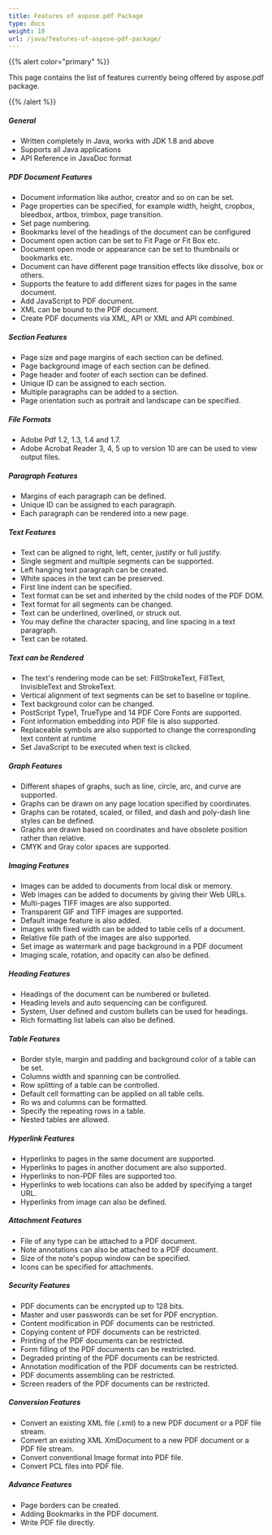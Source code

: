```yaml
---
title: Features of aspose.pdf Package
type: docs
weight: 10
url: /java/features-of-aspose-pdf-package/
---
```


{{% alert color="primary" %}} 

This page contains the list of features currently being offered by aspose.pdf package.

{{% /alert %}} 
##### **General**
- Written completely in Java, works with JDK 1.8 and above
- Supports all Java applications
- API Reference in JavaDoc format
##### **PDF Document Features**
- Document information like author, creator and so on can be set.
- Page properties can be specified, for example width, height, cropbox, bleedbox, artbox, trimbox, page transition.
- Set page numbering.
- Bookmarks level of the headings of the document can be configured
- Document open action can be set to Fit Page or Fit Box etc.
- Document open mode or appearance can be set to thumbnails or bookmarks etc.
- Document can have different page transition effects like dissolve, box or others.
- Supports the feature to add different sizes for pages in the same document.
- Add JavaScript to PDF document.
- XML can be bound to the PDF document.
- Create PDF documents via XML, API or XML and API combined.
##### **Section Features**
- Page size and page margins of each section can be defined.
- Page background image of each section can be defined.
- Page header and footer of each section can be defined.
- Unique ID can be assigned to each section.
- Multiple paragraphs can be added to a section.
- Page orientation such as portrait and landscape can be specified.
##### **File Formats**
- Adobe Pdf 1.2, 1.3, 1.4 and 1.7.
- Adobe Acrobat Reader 3, 4, 5 up to version 10 are can be used to view output files.
##### **Paragraph Features**
- Margins of each paragraph can be defined.
- Unique ID can be assigned to each paragraph.
- Each paragraph can be rendered into a new page.
##### **Text Features**
- Text can be aligned to right, left, center, justify or full justify.
- Single segment and multiple segments can be supported.
- Left hanging text paragraph can be created.
- White spaces in the text can be preserved.
- First line indent can be specified.
- Text format can be set and inherited by the child nodes of the PDF DOM.
- Text format for all segments can be changed.
- Text can be underlined, overlined, or struck out.
- You may define the character spacing, and line spacing in a text paragraph.
- Text can be rotated.
##### **Text can be Rendered**
- The text's rendering mode can be set: FillStrokeText, FillText, InvisibleText and StrokeText.
- Vertical alignment of text segments can be set to baseline or topline.
- Text background color can be changed.
- PostScript Type1, TrueType and 14 PDF Core Fonts are supported.
- Font information embedding into PDF file is also supported.
- Replaceable symbols are also supported to change the corresponding text content at runtime
- Set JavaScript to be executed when text is clicked.
##### **Graph Features**
- Different shapes of graphs, such as line, circle, arc, and curve are supported.
- Graphs can be drawn on any page location specified by coordinates.
- Graphs can be rotated, scaled, or filled, and dash and poly-dash line styles can be defined.
- Graphs are drawn based on coordinates and have obsolete position rather than relative.
- CMYK and Gray color spaces are supported.
##### **Imaging Features**
- Images can be added to documents from local disk or memory.
- Web images can be added to documents by giving their Web URLs.
- Multi-pages TIFF images are also supported.
- Transparent GIF and TIFF images are supported.
- Default image feature is also added.
- Images with fixed width can be added to table cells of a document.
- Relative file path of the images are also supported.
- Set image as watermark and page background in a PDF document
- Imaging scale, rotation, and opacity can also be defined.
##### **Heading Features**
- Headings of the document can be numbered or bulleted.
- Heading levels and auto sequencing can be configured.
- System, User defined and custom bullets can be used for headings.
- Rich formatting list labels can also be defined.
##### **Table Features**
- Border style, margin and padding and background color of a table can be set.
- Columns width and spanning can be controlled.
- Row splitting of a table can be controlled.
- Default cell formatting can be applied on all table cells.
- Ro ws and columns can be formatted.
- Specify the repeating rows in a table.
- Nested tables are allowed.
##### **Hyperlink Features**
- Hyperlinks to pages in the same document are supported.
- Hyperlinks to pages in another document are also supported.
- Hyperlinks to non-PDF files are supported too.
- Hyperlinks to web locations can also be added by specifying a target URL.
- Hyperlinks from image can also be defined.
##### **Attachment Features**
- File of any type can be attached to a PDF document.
- Note annotations can also be attached to a PDF document.
- Size of the note's popup window can be specified.
- Icons can be specified for attachments.
##### **Security Features**
- PDF documents can be encrypted up to 128 bits.
- Master and user passwords can be set for PDF encryption.
- Content modification in PDF documents can be restricted.
- Copying content of PDF documents can be restricted.
- Printing of the PDF documents can be restricted.
- Form filling of the PDF documents can be restricted.
- Degraded printing of the PDF documents can be restricted.
- Annotation modification of the PDF documents can be restricted.
- PDF documents assembling can be restricted.
- Screen readers of the PDF documents can be restricted.
##### **Conversion Features**
- Convert an existing XML file (.xml) to a new PDF document or a PDF file stream.
- Convert an existing XML XmlDocument to a new PDF document or a PDF file stream.
- Convert conventional Image format into PDF file.
- Convert PCL files into PDF file.
##### **Advance Features**
- Page borders can be created.
- Adding Bookmarks in the PDF document.
- Write PDF file directly.
